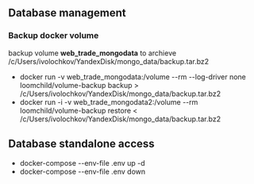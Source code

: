 ## Database management
### Backup docker volume
backup volume **web_trade_mongodata** to archieve /c/Users/ivolochkov/YandexDisk/mongo_data/backup.tar.bz2
* docker run -v web_trade_mongodata:/volume --rm --log-driver none loomchild/volume-backup backup > /c/Users/ivolochkov/YandexDisk/mongo_data/backup.tar.bz2
* docker run -i -v web_trade_mongodata2:/volume --rm loomchild/volume-backup restore < /c/Users/ivolochkov/YandexDisk/mongo_data/backup.tar.bz2

## Database standalone access 
* docker-compose --env-file .env up -d
* docker-compose --env-file .env down



